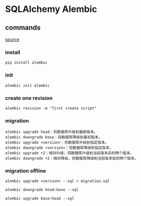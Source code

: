 
# SQLAlchemy Alembic

## commands

[source](https://zhuanlan.zhihu.com/p/90106173)


### install
```
pip install alembic
```

### init
```
alembic init alembic
```

### create one revision
```
alembic revision -m "first create script"
```

### migration
```
alembic upgrade head：将数据库升级到最新版本。
alembic downgrade base：将数据库降级到最初版本。
alembic upgrade <version>：将数据库升级到指定版本。
alembic downgrade <version>：将数据库降级到指定版本。
alembic upgrade +2：相对升级，将数据库升级到当前版本后的两个版本。
alembic downgrade +2：相对降级，将数据库降级到当前版本前的两个版本。
```

### migration offline
```
alembic upgrade <version> --sql > migration.sql

alembic downgrade head:base --sql

alembic upgrade base:head --sql

```




